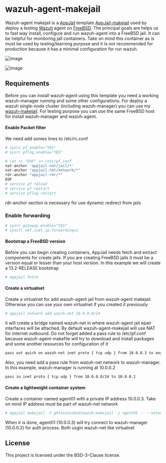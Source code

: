 # wazuh-agent-makejail
Wazuh-agent makejail is a [AppJail](https://github.com/DtxdF/AppJail) template [AppJail-makejail](https://github.com/AppJail-makejails) used by deploy a testing [Wazuh](https://wazuh.com/) agent on [FreeBSD](https://freebsd.org/). The principal goals are helps us to fast way install, configure and run wazuh-agent into a FreeBSD jail. It can be helpful for monitoring jail containers. Take on mind this container as is must be used by testing/learning purpose and it is not recommended for production because it has a minimal configuration for run wazuh.

![image](https://github.com/alonsobsd/wazuh-agent-makejail/assets/11150989/c72cdfda-7a38-40a8-8866-dac31682d407)

![image](https://github.com/alonsobsd/wazuh-agent-makejail/assets/11150989/0b0a3b1a-b14b-4763-970d-df27ff12100f)

## Requirements
Before you can install wazuh-agent using this template you need a working wazuh-manager running and some other configurations. For deploy a wazuh single-node cluster (including wazuh-manager) you can use my [wazuh-makejail](https://github.com/alonsobsd/wazuh-makejail). For testing purpose you can use the same FreeBSD host for install wazuh-manager and wazuh-agent.

#### Enable Packet filter
We need add somes lines to /etc/rc.conf

```sh
# sysrc pf_enable="YES"
# sysrc pflog_enable="YES"

# cat << "EOF" >> /etc/pf.conf
nat-anchor 'appjail-nat/jail/*'
nat-anchor "appjail-nat/network/*"
rdr-anchor "appjail-rdr/*"
EOF
# service pf reload
# service pf restart
# service pflog restart
```
rdr-anchor section is necessary for use dynamic redirect from jails

### Enable forwarding
```sh
# sysrc gateway_enable="YES"
# sysctl net.inet.ip.forwarding=1
```
#### Bootstrap a FreeBSD version
Before you can begin creating containers, AppJail needs fetch and extract components for create jails. If you are creating FreeBSD jails it must be a version equal or lesser than your host version. In this example we will create a 13.2-RELEASE bootstrap

```sh
# appjail fetch
```
#### Create a virtualnet
Create a virtualnet for add wazuh-agent jail from wazuh-agent makejail. Otherwise you can use your own virtualnet if you created it previously

```sh
# appjail network add wazuh-net 10.0.0.0/24
```
it will create a bridge named wazuh-net in where wazuh-agent jail epair interfaces will be attached. By default wazuh-agent-makejail will use NAT for internet outbound. Do not forget added a pass rule to /etc/pf.conf because wazuh-agent-makefile will try to download and install packages and some another resources for configuration of it

```sh
pass out quick on wazuh-net inet proto { tcp udp } from 10.0.0.3 to any
```
Also, you need add a pass rule from wazuh-net network to wazuh-manager. In this example, wazuh-manager is running at 10.0.0.2

```sh
pass in inet proto { tcp udp } from 10.0.0.0/24 to 10.0.0.2
```

#### Create a lightweight container system
Create a container named agent01 with a private IP address 10.0.0.3. Take on mind IP address must be part of wazuh-net network

```sh
# appjail makejail -f gh+alonsobsd/wazuh-makejail -j agent01 -- --network wazuh-net --agent_ip 10.0.0.3 --agent_name agent01 --server_ip 10.0.0.2
```
When it is done, agent01 (10.0.0.3) will try connect to wazuh-manager (10.0.0.2) for auth process. Both usgin wazuh-net like virtualnet

## License
This project is licensed under the BSD-3-Clause license.
